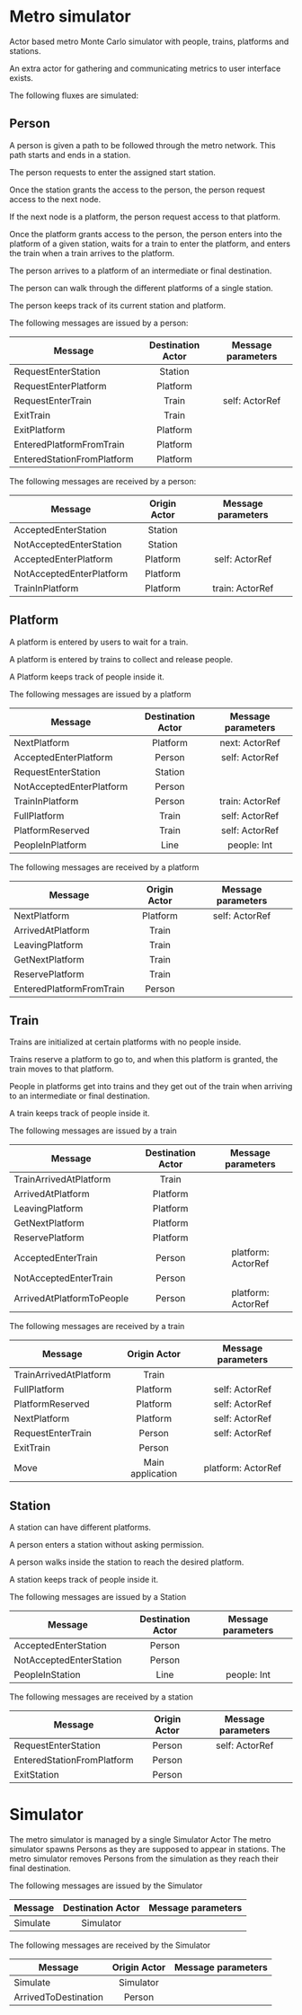 # Metro simulator

Actor based metro Monte Carlo simulator with people, trains, platforms and stations.

An extra actor for gathering and communicating metrics to user interface exists.

The following fluxes are simulated:

## Person
A person is given a path to be followed through the metro network.
This path starts and ends in a station.

The person requests to enter the assigned start station.

Once the station grants the access to the person,
the person request access to the next node.

If the next node is a platform, the person request access to that platform.

Once the platform grants access to the person, 
the person enters into the platform of a given station,
waits for a train to enter the platform,
and enters the train when a train arrives to the platform.

The person arrives to a platform of an intermediate or final destination.

The person can walk through the different platforms of a single station.

The person keeps track of its current station and platform.

The following messages are issued by a person:

| Message                    |  Destination Actor |  Message parameters  |
|----------------------------|:------------------:|:--------------------:|
| RequestEnterStation        | Station            |                      |
| RequestEnterPlatform       | Platform           |                      |
| RequestEnterTrain          | Train              | self: ActorRef       |
| ExitTrain                  | Train              |                      |
| ExitPlatform               | Platform           |                      |
| EnteredPlatformFromTrain   | Platform           |                      |
| EnteredStationFromPlatform | Platform           |                      |

The following messages are received by a person:

| Message                  |  Origin Actor      |  Message parameters  |
|--------------------------|:------------------:|:--------------------:|
| AcceptedEnterStation     | Station            |                      |
| NotAcceptedEnterStation  | Station            |                      |
| AcceptedEnterPlatform    | Platform           | self: ActorRef       |
| NotAcceptedEnterPlatform | Platform           |                      |
| TrainInPlatform          | Platform           | train: ActorRef      |


## Platform
A platform is entered by users to wait for a train.

A platform is entered by trains to collect and release people.

A Platform keeps track of people inside it.

The following messages are issued by a platform

| Message                  |  Destination Actor |  Message parameters  |
|--------------------------|:------------------:|:--------------------:|
| NextPlatform             | Platform           | next: ActorRef       |
| AcceptedEnterPlatform    | Person             | self: ActorRef       |
| RequestEnterStation      | Station            |                      |
| NotAcceptedEnterPlatform | Person             |                      |
| TrainInPlatform          | Person             | train: ActorRef      |
| FullPlatform             | Train              | self: ActorRef       |
| PlatformReserved         | Train              | self: ActorRef       |
| PeopleInPlatform         | Line               | people: Int          |


The following messages are received by a platform

| Message                  |  Origin Actor      |  Message parameters  |
|--------------------------|:------------------:|:--------------------:|
| NextPlatform             | Platform           | self: ActorRef       |
| ArrivedAtPlatform        | Train              |                      |
| LeavingPlatform          | Train              |                      |
| GetNextPlatform          | Train              |                      |
| ReservePlatform          | Train              |                      |
| EnteredPlatformFromTrain | Person             |                      |


## Train
Trains are initialized at certain platforms with no people inside.

Trains reserve a platform to go to, and when this platform is granted,
the train moves to that platform.

People in platforms get into trains and they get out of the train when
arriving to an intermediate or final destination.

A train keeps track of people inside it.

The following messages are issued by a train

| Message                   |  Destination Actor |  Message parameters  |
|---------------------------|:------------------:|:--------------------:|
| TrainArrivedAtPlatform    | Train              |                      |
| ArrivedAtPlatform         | Platform           |                      |
| LeavingPlatform           | Platform           |                      |
| GetNextPlatform           | Platform           |                      |
| ReservePlatform           | Platform           |                      |
| AcceptedEnterTrain        | Person             | platform: ActorRef   |
| NotAcceptedEnterTrain     | Person             |                      |
| ArrivedAtPlatformToPeople | Person             | platform: ActorRef   |

The following messages are received by a train

| Message                 |  Origin Actor      |  Message parameters  |
|-------------------------|:------------------:|:--------------------:|
| TrainArrivedAtPlatform  | Train              |                      |
| FullPlatform            | Platform           | self: ActorRef       |
| PlatformReserved        | Platform           | self: ActorRef       |
| NextPlatform            | Platform           | self: ActorRef       |
| RequestEnterTrain       | Person             | self: ActorRef       |
| ExitTrain               | Person             |                      |
| Move                    | Main application   | platform: ActorRef   |


## Station
A station can have different platforms.

A person enters a station without asking permission.

A person walks inside the station to reach the desired platform.

A station keeps track of people inside it.

The following messages are issued by a Station

| Message                 |  Destination Actor |  Message parameters  |
|-------------------------|:------------------:|:--------------------:|
| AcceptedEnterStation    | Person             |                      |
| NotAcceptedEnterStation | Person             |                      |
| PeopleInStation         | Line               | people: Int          |

The following messages are received by a station

| Message                    |  Origin Actor      |  Message parameters  |
|----------------------------|:------------------:|:--------------------:|
| RequestEnterStation        | Person             | self: ActorRef       |
| EnteredStationFromPlatform | Person             |                      |
| ExitStation                | Person             |                      |


# Simulator
The metro simulator is managed by a single Simulator Actor
The metro simulator spawns Persons as they are supposed to appear in stations.
The metro simulator removes Persons from the simulation as they reach their final destination.

The following messages are issued by the Simulator

| Message  | Destination Actor | Message parameters |
|----------|:-----------------:|:------------------:|
| Simulate | Simulator         |                    |


The following messages are received by the Simulator

| Message              |  Origin Actor      |  Message parameters  |
|----------------------|:------------------:|:--------------------:|
| Simulate             | Simulator          |                      |
| ArrivedToDestination | Person             |                      |
